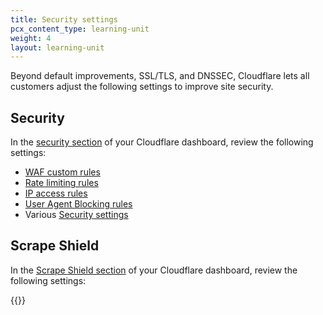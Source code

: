 ```yaml
---
title: Security settings
pcx_content_type: learning-unit
weight: 4
layout: learning-unit
---
```


Beyond default improvements, SSL/TLS, and DNSSEC, Cloudflare lets all customers adjust the following settings to improve site security.

## Security

In the [security section](https://dash.cloudflare.com/?to=/:account/:zone/security) of your Cloudflare dashboard, review the following settings:

- [WAF custom rules](/waf/custom-rules/)
- [Rate limiting rules](/waf/rate-limiting-rules/)
- [IP access rules](/waf/tools/ip-access-rules/)
- [User Agent Blocking rules](/waf/tools/user-agent-blocking/)
- Various [Security settings](/support/firewall/settings/)

## Scrape Shield

In the [Scrape Shield section](https://dash.cloudflare.com/?to=/:account/:zone/content-protection) of your Cloudflare dashboard, review the following settings:

{{<feature-list-by-plan id="scrape_shield" plan="free">}}